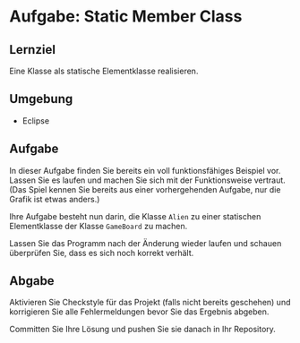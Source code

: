 # Aufgabe: Static Member Class

## Lernziel

Eine Klasse als statische Elementklasse realisieren.


## Umgebung

  * Eclipse


## Aufgabe

In dieser Aufgabe finden Sie bereits ein voll funktionsfähiges Beispiel vor. Lassen Sie es laufen und machen Sie sich mit der Funktionsweise vertraut. (Das Spiel kennen Sie bereits aus einer vorhergehenden Aufgabe, nur die Grafik ist etwas anders.)

Ihre Aufgabe besteht nun darin, die Klasse `Alien` zu einer statischen Elementklasse der Klasse `GameBoard` zu machen.

Lassen Sie das Programm nach der Änderung wieder laufen und schauen überprüfen Sie, dass es sich noch korrekt verhält.


## Abgabe

Aktivieren Sie Checkstyle für das Projekt (falls nicht bereits geschehen) und korrigieren Sie alle Fehlermeldungen bevor Sie das Ergebnis abgeben.

Committen Sie Ihre Lösung und pushen Sie sie danach in Ihr Repository.
